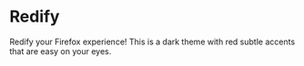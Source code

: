 # Redify
Redify your Firefox experience! This is a dark theme with red subtle accents that are easy on your eyes.
